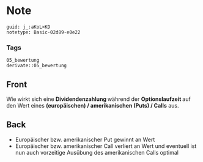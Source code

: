 # Note
```
guid: j_:aKoL>KD
notetype: Basic-02d89-e0e22
```

### Tags
```
05_bewertung
derivate::05_bewertung
```

## Front
Wie wirkt sich eine <b>Dividendenzahlung </b>während der <b>Optionslaufzeit </b>auf den Wert eines <b>(europäischen) / amerikanischen (Puts) / Calls</b> aus.

## Back
<ul><li>Europäischer bzw. amerikanischer Put gewinnt an Wert </li><li>Europäischer bzw. amerikanischer Call verliert an Wert und eventuell ist nun auch vorzeitige Ausübung des amerikanischen Calls optimal</li></ul>

